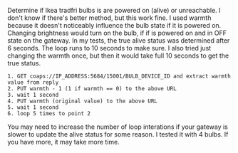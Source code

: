 Determine if Ikea tradfri bulbs is are powered on (alive) or unreachable.
I don't know if there's better method, but this work fine. I used warmth because it doesn't noticeably influence the bulb state if it is powered on. Changing brightness would turn on the bulb, if if is powered on and in OFF state on the gateway. In my tests, the true alive status was determined after 6 seconds. The loop runs to 10 seconds to make sure. I also tried just changing the warmth once, but then it would take full 10 seconds to get the true status.

    1. GET coaps://IP_ADDRESS:5684/15001/BULB_DEVICE_ID and extract warmth value from reply
    2. PUT warmth - 1 (1 if warmth == 0) to the above URL
    3. wait 1 second
    4. PUT warmth (original value) to the above URL
    5. wait 1 second
    6. loop 5 times to point 2

You may need to increase the number of loop interations if your gateway is slower to update the alive status for some reason. I tested it with 4 bulbs. If you have more, it may take more time.
